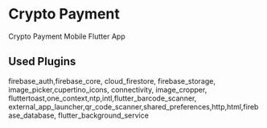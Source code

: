 # Crypto Payment

Crypto Payment Mobile Flutter App 



## Used Plugins
firebase_auth,firebase_core, cloud_firestore, firebase_storage, image_picker,cupertino_icons, connectivity, image_cropper, fluttertoast,one_context,ntp,intl,flutter_barcode_scanner, external_app_launcher,qr_code_scanner,shared_preferences,http,html,firebase_database, flutter_background_service



